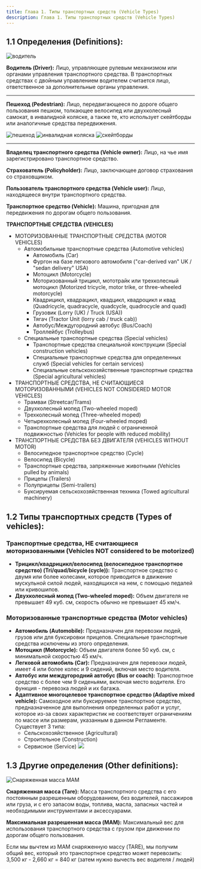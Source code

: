 ```yaml
---
title: Глава 1. Типы транспортных средств (Vehicle Types)
description: Глава 1. Типы транспортных средств (Vehicle Types)
---
```


## 1.1 Определения (Definitions):

![водитель](https://practicatest.com/views/layout/default/img/temario/B_EN/conductor.jpg)

**Водитель (Driver):** Лицо, управляющее рулевым механизмом или органами управления транспортного средства. В транспортных средствах с двойным управлением водителем считается лицо, ответственное за дополнительные органы управления.

---

**Пешеход (Pedestrian):** Лицо, передвигающееся по дороге общего пользования пешком, толкающее велосипед или двухколесный самокат, в инвалидной коляске, а также те, кто использует скейтборды или аналогичные средства передвижения.

![пешеход](https://practicatest.com/views/layout/default/img/temario/B_EN/peaton_1.jpg)
![инвалидная коляска](https://practicatest.com/views/layout/default/img/temario/B_EN/peaton_2.jpg)
![скейтборды](https://practicatest.com/views/layout/default/img/temario/B_EN/peaton_3.jpg)

---

**Владелец транспортного средства (Vehicle owner):** Лицо, на чье имя зарегистрировано транспортное средство.

**Страхователь (Policyholder):** Лицо, заключающее договор страхования со страховщиком.

**Пользователь транспортного средства (Vehicle user):** Лицо, находящееся внутри транспортного средства.

**Транспортное средство (Vehicle):** Машина, пригодная для передвижения по дорогам общего пользования.

**ТРАНСПОРТНЫЕ СРЕДСТВА (VEHICLES)**
* МОТОРИЗОВАННЫЕ ТРАНСПОРТНЫЕ СРЕДСТВА (MOTOR VEHICLES)
   * Автомобильные транспортные средства (Automotive vehicles)
      * Автомобиль (Car)
      * Фургон на базе легкового автомобиля ("car-derived van" UK / "sedan delivery" USA)
      * Мотоцикл (Motorcycle)
      * Моторизованный трицикл, мототрайк или трехколесный мотоцикл (Motorized tricycle, motor trike, or three-wheeled motorcycle)
      * Квадрицикл, квадрацикл, квадцикл, квадроцикл и квад (Quadricycle, quadracycle, quadcycle, quadrocycle and quad)
      * Грузовик (Lorry (UK) / Truck (USA))
      * Тягач (Tractor Unit (lorry cab / truck cab))
      * Автобус/Междугородний автобус (Bus/Coach)
      * Троллейбус (Trolleybus)
   * Специальные транспортные средства (Special vehicles)
      * Транспортные средства специальной конструкции (Special construction vehicles)
      * Специальные транспортные средства для определенных служб (Special vehicles for certain services)
      * Специальные сельскохозяйственные транспортные средства (Special agricultural vehicles)
* ТРАНСПОРТНЫЕ СРЕДСТВА, НЕ СЧИТАЮЩИЕСЯ МОТОРИЗОВАННЫМИ (VEHICLES NOT CONSIDERED MOTOR VEHICLES)
   * Трамваи (Streetcar/Trams)
   * Двухколесный мопед (Two-wheeled moped)
   * Трехколесный мопед (Three-wheeled moped)
   * Четырехколесный мопед (Four-wheeled moped)
   * Транспортные средства для людей с ограниченной подвижностью (Vehicles for people with reduced mobility)
* ТРАНСПОРТНЫЕ СРЕДСТВА БЕЗ ДВИГАТЕЛЯ (VEHICLES WITHOUT MOTOR)
   * Велосипедное транспортное средство (Cycle)
   * Велосипед (Bicycle)
   * Транспортные средства, запряженные животными (Vehicles pulled by animals)
   * Прицепы (Trailers)
   * Полуприцепы (Semi-trailers)
   * Буксируемая сельскохозяйственная техника (Towed agricultural machinery)

## 1.2 Типы транспортных средств (Types of vehicles):

### Транспортные средства, НЕ считающиеся моторизованными (Vehicles NOT considered to be motorized)

* **Трицикл/квадрицикл/велосипед (велосипедное транспортное средство) (Tri/quad/bicycle (cycle)):** Транспортное средство с двумя или более колесами, которое приводится в движение мускульной силой людей, находящихся на нем, с помощью педалей или кривошипов.
* **Двухколесный мопед (Two-wheeled moped):** Объем двигателя не превышает 49 куб. см, скорость обычно не превышает 45 км/ч.

### Моторизованные транспортные средства (Motor vehicles)

* **Автомобиль (Automobile):** Предназначен для перевозки людей, грузов или для буксировки прицепов. Специальные транспортные средства исключены из этого определения.
* **Мотоцикл (Motorcycle):** Объем двигателя более 50 куб. см, с минимальной скоростью 45 км/ч.
* **Легковой автомобиль (Car):** Предназначен для перевозки людей, имеет 4 или более колес и 9 сидений, включая место водителя.
* **Автобус или междугородний автобус (Bus or coach):** Транспортное средство с более чем 9 сиденьями, включая место водителя. Его функция - перевозка людей и их багажа.
* **Адаптивное многоцелевое транспортное средство (Adaptive mixed vehicle):** Самоходное или буксируемое транспортное средство, предназначенное для выполнения определенных работ и услуг, которое из-за своих характеристик не соответствует ограничениям по массе или размерам, указанным в данном Регламенте. Существует 3 типа:
   * Сельскохозяйственное (Agricultural)
   * Строительное (Construction)
   * Сервисное (Service)
        ![](https://practicatest.com/views/layout/default/img/temario/B_EN/vehiculos_especiales_agricolas.jpg)

## 1.3 Другие определения (Other definitions):

![Снаряженная масса MAM](https://practicatest.com/views/layout/default/img/temario/B_EN/tara_mma.jpg)

**Снаряженная масса (Tare):** Масса транспортного средства с его постоянным разрешенным оборудованием, без водителей, пассажиров или груза, и с его запасом воды, топлива, масла, запасных частей и необходимыми инструментами и аксессуарами.

**Максимальная разрешенная масса (MAM):** Максимальный вес для использования транспортного средства с грузом при движении по дорогам общего пользования.

Если мы вычтем из MAM снаряженную массу (TARE), мы получим общий вес, который это транспортное средство может перевозить: 3,500 кг - 2,660 кг = 840 кг (затем нужно вычесть вес водителя / людей)